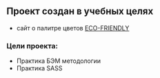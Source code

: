 ## Проект создан в учебных целях
- сайт о палитре цветов 
[ECO-FRIENDLY](https://katyayanovskaya.github.io/ECO-FRIENDLY/)

### Цели проекта: 
- Практика БЭМ методологии
- Практика SASS

